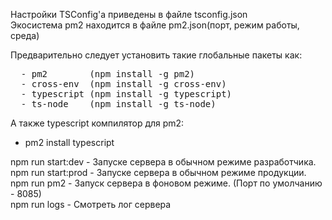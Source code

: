Настройки TSConfig'a приведены в файле tsconfig.json <br>
Экосистема pm2 находится в файле pm2.json(порт, режим работы, среда)

Предварительно следует установить такие глобальные пакеты как:
<pre>
  - pm2        (npm install -g pm2)
  - cross-env  (npm install -g cross-env)
  - typescript (npm install -g typescript)
  - ts-node    (npm install -g ts-node)
</pre>
А также typescript компилятор для pm2:
  - pm2 install typescript

npm run start:dev - Запуске сервера в обычном режиме разработчика. <br>
npm run start:prod - Запуске сервера в обычном режиме продукции. <br>
npm run pm2 - Запуск сервера в фоновом режиме. (Порт по умолчанию - 8085) <br>
npm run logs - Смотреть лог сервера